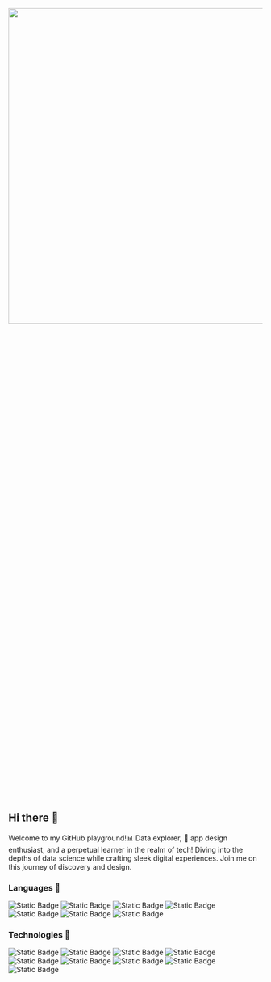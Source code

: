 <a href="https://www.techbiswajeet.in"><img height="40%" width="120%" border-radius ="25px" src="https://github.com/Biswajeet-Behera-off/Biswajeet-Behera-off/blob/main/km_20231221_480p_15f_20231221_123356.gif"/></a>


## Hi there 👋

Welcome to my GitHub playground!📊 Data explorer, 🎨 app design enthusiast, and a perpetual learner in the realm of tech! Diving into the depths of data science while crafting sleek digital experiences. Join me on this journey of discovery and design.

### Languages 👋

![Static Badge](https://img.shields.io/badge/Python-80%25-blue?logo=Python)
![Static Badge](https://img.shields.io/badge/Excel-70%25-%237E733C?logo=microsoft-excel)
![Static Badge](https://img.shields.io/badge/SQL-60%25-blue?logo=mysql)
![Static Badge](https://img.shields.io/badge/HTML-50%25-orange?logo=HTML)
![Static Badge](https://img.shields.io/badge/CSS-50%25-blue?logo=css)
![Static Badge](https://img.shields.io/badge/JavaScript-30%25-yellow?logo=JavaScript)
![Static Badge](https://img.shields.io/badge/C-30%25-blue?logo=C)


### Technologies 👋

![Static Badge](https://img.shields.io/badge/Deep%20Learning-blue?logo=PYTHON&logoColor=%23fff)
![Static Badge](https://img.shields.io/badge/Machine%20Learning-black?logo=python)
![Static Badge](https://img.shields.io/badge/Predictive%20Analysis-Orange?logo=python)
![Static Badge](https://img.shields.io/badge/Django-black?logo=Django)
![Static Badge](https://img.shields.io/badge/Flask-blue?logo=Flask)
![Static Badge](https://img.shields.io/badge/TensorFlow-black?logo=TensorFlow)
![Static Badge](https://img.shields.io/badge/AWS-black?logo=Amazon-AWS&logoColor=f90)
![Static Badge](https://img.shields.io/badge/Flutter-Orange?logo=Flutter&logoColor=%23fff)
![Static Badge](https://img.shields.io/badge/Flet-blue?logo=Flutter&logoColor=%23fff)


